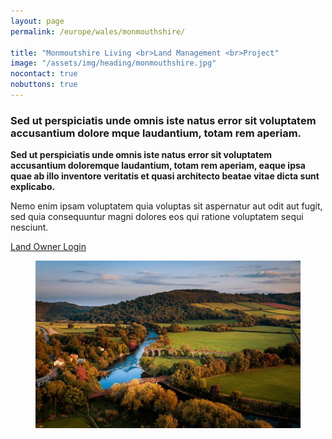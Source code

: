```yaml
---
layout: page
permalink: /europe/wales/monmouthshire/

title: "Monmoutshire Living <br>Land Management <br>Project"
image: "/assets/img/heading/monmouthshire.jpg"
nocontact: true
nobuttons: true
---
```


<section class="pre-login">
	<div class="row">
		<div class="col-12 col-lg-6 col-xl-5">
			<div class="pre-login-content">
				<h3>Sed ut perspiciatis unde omnis iste natus error sit voluptatem accusantium dolore mque laudantium, totam rem aperiam.</h3>
				<p><strong>Sed ut perspiciatis unde omnis iste natus error sit voluptatem accusantium doloremque laudantium, totam rem aperiam, eaque ipsa quae ab illo inventore veritatis et quasi architecto beatae vitae dicta sunt explicabo.</strong></p>
				<p>Nemo enim ipsam voluptatem quia voluptas sit aspernatur aut odit aut fugit, sed quia consequuntur magni dolores eos qui ratione voluptatem sequi nesciunt.</p>
				<a href="./login/" class="btn btn-primary">Land Owner Login</a>
			</div>
		</div>
		<div class="col-12 col-lg-6 col-xl-7">
			<figure class="pre-login-image">
				<img class="img-fluid" src="/assets/img/wales/monmouthshire.jpg" alt="">
			</figure>
		</div>
	</div>
</section>